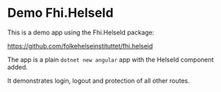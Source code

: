 # Demo Fhi.HelseId

This is a demo app using the Fhi.HelseId package:

https://github.com/folkehelseinstituttet/fhi.helseid

The app is a plain `dotnet new angular` app with the HelseId component added.

It demonstrates login, logout and protection of all other routes.

